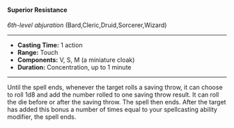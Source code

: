 #### Superior Resistance
*6th-level abjuration* (Bard,Cleric,Druid,Sorcerer,Wizard)
___
- **Casting Time:** 1 action
- **Range:** Touch
- **Components:** V, S, M (a miniature cloak)
- **Duration:** Concentration, up to 1 minute
---
Until the spell ends, whenever the target rolls a
saving throw, it can choose to roll 1d8 and add the
number rolled to one saving throw result. It can roll
the die before or after the saving throw. The spell
then ends. After the target has added this bonus a
number of times equal to your spellcasting ability
modifier, the spell ends.

